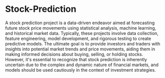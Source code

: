 # Stock-Prediction

A stock prediction project is a data-driven endeavor aimed at forecasting future stock price movements using statistical analysis, machine learning, and historical market data. Typically, these projects involve data collection, feature engineering, model development, and rigorous testing to create predictive models. The ultimate goal is to provide investors and traders with insights into potential market trends and price movements, aiding them in making informed decisions about buying, selling, or holding stocks. However, it's essential to recognize that stock prediction is inherently uncertain due to the complex and dynamic nature of financial markets, and models should be used cautiously in the context of investment strategies.

